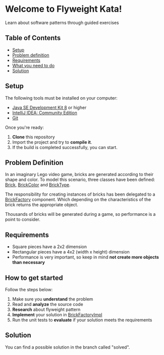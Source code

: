 # Welcome to Flyweight Kata!

Learn about software patterns through guided exercises

## Table of Contents

- [Setup](#setup)
- [Problem definition](#problem-definition)
- [Requirements](#requirements)
- [What you need to do](#what-you-need-to-do)
- [Solution](#solution)

## Setup 

The following tools must be installed on your computer:

- [Java SE Development Kit 8](https://www.oracle.com/technetwork/java/javase/downloads/jdk8-downloads-2133151.html) or higher
- [IntelliJ IDEA: Community Edition](https://www.jetbrains.com/idea/download/)
- [Git](https://git-scm.com/downloads)

Once you're ready:

1. **Clone** this repository
2. Import the project and try to **compile it**.
3. If the build is completed successfully, you can start.

## Problem Definition

In an imaginary Lego video game, bricks are generated according to their shape and color. To model this scenario, three classes have been defined: [Brick](https://github.com/joseluisluri/kata-flyweight/blob/master/src/main/java/Brick.java), [BrickColor](https://github.com/joseluisluri/kata-flyweight/blob/master/src/main/java/BrickColor.java) and [BrickType](https://github.com/joseluisluri/kata-flyweight/blob/master/src/main/java/BrickType.java).

The responsibility for creating instances of bricks has been delegated to a [BrickFactory](https://github.com/joseluisluri/kata-flyweight/blob/master/src/main/java/BrickFactory.java) component. Which depending on the characteristics of the brick returns the appropriate object.

Thousands of bricks will be generated during a game, so performance is a point to consider.

## Requirements

- Square pieces have a 2x2 dimension
- Rectangular pieces have a 4x2 (width x height) dimension
- Performance is very important, so keep in mind **not create more objects than necessary**

## How to get started

Follow the steps below:

1. Make sure you **understand** the problem
2. Read and **analyze** the source code
3. **Research** about flyweight pattern
4. **Implement** your solution in [BrickFactoryImpl](https://github.com/joseluisluri/kata-flyweight/blob/master/src/main/java/BrickFactoryImpl.java)
5. Run the unit tests to **evaluate** if your solution meets the requirements

## Solution

You can find a possible solution in the branch called "solved".
